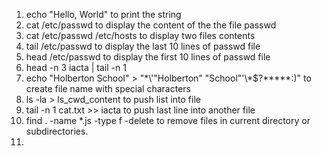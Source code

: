 1. echo "Hello, World" to print the string
2. cat /etc/passwd to display the content of the the file passwd
3. cat /etc/passwd /etc/hosts to display two files contents
4. tail /etc/passwd to display the last 10 lines of passwd file
5. head /etc/passwd to display the first 10 lines of passwd file
6. head -n 3 iacta | tail -n 1
7. echo "Holberton School" > "\*\\'"Holberton" "School"\'\\*$\?\*\*\*\*\*:)" to create file name with special characters
8. ls -la > ls_cwd_content to push list into file
9. tail -n 1 cat.txt >> iacta to push last line into another file
10. find . -name \*.js -type f -delete to remove files in current directory or subdirectories.
11. 